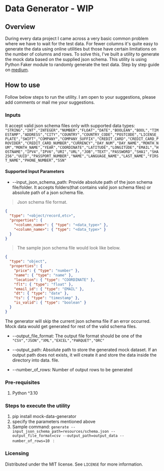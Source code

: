 # Data Generator - WIP

## Overview
During every data project I came across a very basic common problem where we have to wait for the test data. For fewer columns it's quite easy to generate the data using online utilities but those have certain limitations on the number of columns and rows.
To solve this, I’ve built a utility to generate the mock data based on the supplied json schema.
This utility is using Python Faker module to randomly generate the test data.
Step by step guide on [medium](https://medium.com/@rahulsmtauti/mock-data-generation-for-data-projects-3999865cb82c).

## How to use
Follow below steps to run the utility. I am open to your suggestions, please add comments or mail me your suggestions.

### Inputs
It accept valid json schema files only with supported data types: `"STRING","INT","INTEGER","NUMBER","FLOAT","DATE","BOOLEAN","BOOL","TIMESTAMP","ADDRESS","CITY","COUNTRY","COUNTRY_CODE","POSTCODE","LICENSE_PLATE","SWIFT","COMPANY","COMPANY_SUFFIX","CREDIT_CARD","CREDIT_CARD_PROVIDER","CREDIT_CARD_NUMBER","CURRENCY","DAY_NUM","DAY_NAME","MONTH_NUM","MONTH_NAME","YEAR","COORDINATE","LATITUDE","LONGITUDE","EMAIL","HOSTNAME","IPV4","IPV6","URI","URL","JOB","TEXT","PASSWORD","SHA1","SHA256","UUID","PASSPORT_NUMBER","NAME","LANGUAGE_NAME","LAST_NAME","FIRST_NAME","PHONE_NUMBER","SSN"`
#### Supported Input Parameters

- --input_json_schema_path: Provide absolute path of the json schema file/folder. It accepts folders(that contains valid json schema files) or absolute path of a json schema file.

> Json schema file format.
```json
{
  "type": "<object/record,etc>",
  "properties": {
    "<column_name>": { "type": "<data_type>" },
    "<column_name>": { "type": "<data_type>" }
  }
}

```
> The sample json schema file would look like below.
```json
{
  "type": "object",
  "properties": {
    "price": { "type": "number" },
    "name": { "type": "name" },
    "location": { "type": "COORDINATE" },
    "flt": { "type": "float" },
    "email_id": { "type": "EMAIL" },
    "dt": { "type": "date" },
    "ts": { "type": "timestamp" },
    "is_valid": { "type": "boolean" }
  }
}
```
The generator will skip the current json schema file if an error occurred. Mock data would get generated for rest of the valid schema files.

- --output_file_format: The output file format should be one of the `"CSV","JSON","XML","EXCEL","PARQUET","ORC"`

- --output_path: Absolute path to store the generated mock dataset. If an output path does not exists, it will create it and store the data inside the directory into data.<output file format> file.

- --number_of_rows: Number of output rows to be generated

### Pre-requisites
1. Python ^3.10


### Steps to execute the utility
1. pip install mock-data-generator
2. specify the parameters mentioned above
4. Sample command: `generate --input_json_schema_path=resources/schema.json --output_file_format=csv --output_path=output_data --number_of_rows=10 ` :

### Licensing
Distributed under the MIT license. See ``LICENSE`` for more information.
